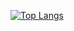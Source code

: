 
[![Top Langs](https://github-readme-stats.vercel.app/api/top-langs/?username=aiko77777)](https://github.com/anuraghazra/github-readme-stats)

<!---
aiko77777/aiko77777 is a ✨ special ✨ repository because its `README.md` (this file) appears on your GitHub profile.
You can click the Preview link to take a look at your changes.
--->
